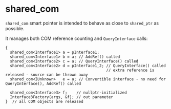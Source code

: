 # shared_com  

`shared_com` smart pointer is intended to behave as close to `shared_ptr` as possible.  

It manages both COM reference counting and `QueryInterface` calls:

    {
      shared_com<Interface1> a = pInterface1;
      shared_com<Interface1> b = a; // AddRef() called
      shared_com<Interface2> c = a; // QueryInterface() called
      shared_com<Interface2> d = pInterface1_2; // QueryInterface() called
                                                // extra reference is released - source can be thrown away
      shared_com<IUnknown>   e = a; // Convertible interface - no need for QueryInterface(), AddRef() called 

      shared_com<Interface3> f;    // nullptr-initialized
      Interface3Factory(args, &f); // out parameter
    }  // all COM objects are released
